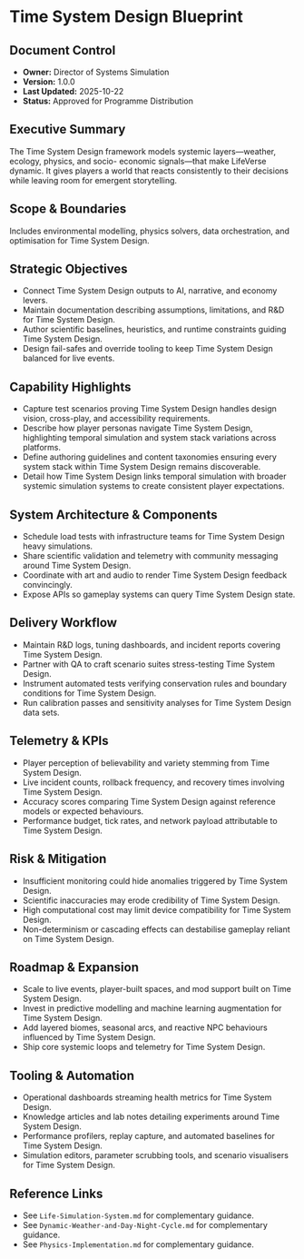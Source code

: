 # Time System Design Blueprint
## Document Control
- **Owner:** Director of Systems Simulation
- **Version:** 1.0.0
- **Last Updated:** 2025-10-22
- **Status:** Approved for Programme Distribution

## Executive Summary
The Time System Design framework models systemic layers—weather, ecology, physics, and socio-
economic signals—that make LifeVerse dynamic. It gives players a world that reacts consistently to
their decisions while leaving room for emergent storytelling.

## Scope & Boundaries
Includes environmental modelling, physics solvers, data orchestration, and optimisation for Time
System Design.

## Strategic Objectives
- Connect Time System Design outputs to AI, narrative, and economy levers.
- Maintain documentation describing assumptions, limitations, and R&D for Time System Design.
- Author scientific baselines, heuristics, and runtime constraints guiding Time System Design.
- Design fail-safes and override tooling to keep Time System Design balanced for live events.

## Capability Highlights
- Capture test scenarios proving Time System Design handles design vision, cross-play, and accessibility requirements.
- Describe how player personas navigate Time System Design, highlighting temporal simulation and system stack variations across platforms.
- Define authoring guidelines and content taxonomies ensuring every system stack within Time System Design remains discoverable.
- Detail how Time System Design links temporal simulation with broader systemic simulation systems to create consistent player expectations.

## System Architecture & Components
- Schedule load tests with infrastructure teams for Time System Design heavy simulations.
- Share scientific validation and telemetry with community messaging around Time System Design.
- Coordinate with art and audio to render Time System Design feedback convincingly.
- Expose APIs so gameplay systems can query Time System Design state.

## Delivery Workflow
- Maintain R&D logs, tuning dashboards, and incident reports covering Time System Design.
- Partner with QA to craft scenario suites stress-testing Time System Design.
- Instrument automated tests verifying conservation rules and boundary conditions for Time System Design.
- Run calibration passes and sensitivity analyses for Time System Design data sets.

## Telemetry & KPIs
- Player perception of believability and variety stemming from Time System Design.
- Live incident counts, rollback frequency, and recovery times involving Time System Design.
- Accuracy scores comparing Time System Design against reference models or expected behaviours.
- Performance budget, tick rates, and network payload attributable to Time System Design.

## Risk & Mitigation
- Insufficient monitoring could hide anomalies triggered by Time System Design.
- Scientific inaccuracies may erode credibility of Time System Design.
- High computational cost may limit device compatibility for Time System Design.
- Non-determinism or cascading effects can destabilise gameplay reliant on Time System Design.

## Roadmap & Expansion
- Scale to live events, player-built spaces, and mod support built on Time System Design.
- Invest in predictive modelling and machine learning augmentation for Time System Design.
- Add layered biomes, seasonal arcs, and reactive NPC behaviours influenced by Time System Design.
- Ship core systemic loops and telemetry for Time System Design.

## Tooling & Automation
- Operational dashboards streaming health metrics for Time System Design.
- Knowledge articles and lab notes detailing experiments around Time System Design.
- Performance profilers, replay capture, and automated baselines for Time System Design.
- Simulation editors, parameter scrubbing tools, and scenario visualisers for Time System Design.

## Reference Links
- See `Life-Simulation-System.md` for complementary guidance.
- See `Dynamic-Weather-and-Day-Night-Cycle.md` for complementary guidance.
- See `Physics-Implementation.md` for complementary guidance.

